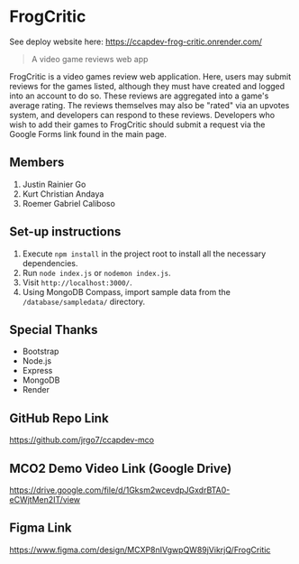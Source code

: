 # FrogCritic
See deploy website here: https://ccapdev-frog-critic.onrender.com/

> A video game reviews web app

FrogCritic is a video games review web application. Here, users may submit reviews for the games listed, although they must have created and logged into an account to do so. These reviews are aggregated into a game's average rating. The reviews themselves may also be "rated" via an upvotes system, and developers can respond to these reviews. Developers who wish to add their games to FrogCritic should submit a request via the Google Forms link found in the main page.

## Members

1. Justin Rainier Go
2. Kurt Christian Andaya
3. Roemer Gabriel Caliboso

## Set-up instructions

1. Execute `npm install` in the project root to install all the necessary dependencies.
2. Run `node index.js` or `nodemon index.js`.
3. Visit `http://localhost:3000/`.
4. Using MongoDB Compass, import sample data from the `/database/sampledata/` directory.

## Special Thanks

* Bootstrap
* Node.js
* Express
* MongoDB
* Render

## GitHub Repo Link

<https://github.com/jrgo7/ccapdev-mco>

## MCO2 Demo Video Link (Google Drive)

<https://drive.google.com/file/d/1Gksm2wcevdpJGxdrBTA0-eCWjtMen2IT/view>

## Figma Link

<https://www.figma.com/design/MCXP8nIVgwpQW89jVikrjQ/FrogCritic>

